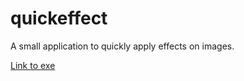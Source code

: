 # quickeffect
A small application to quickly apply effects on images.

[Link to exe](demo/QuickEffect.exe)
